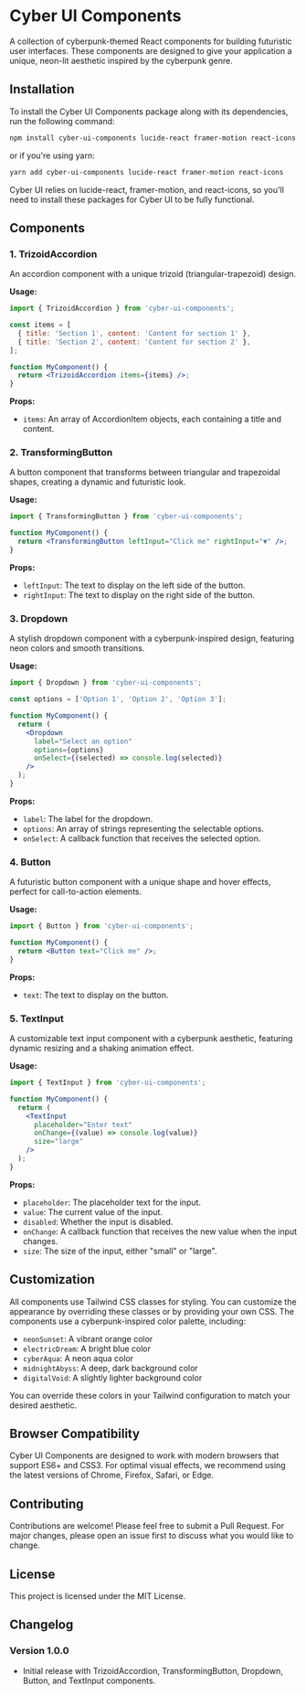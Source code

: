 # Cyber UI Components

A collection of cyberpunk-themed React components for building futuristic user interfaces. These components are designed to give your application a unique, neon-lit aesthetic inspired by the cyberpunk genre.

## Installation

To install the Cyber UI Components package along with its dependencies, run the following command:

```bash
npm install cyber-ui-components lucide-react framer-motion react-icons
```

or if you're using yarn:

```bash
yarn add cyber-ui-components lucide-react framer-motion react-icons
```

Cyber UI relies on lucide-react, framer-motion, and react-icons, so you'll need to install these packages for Cyber UI to be fully functional.

## Components

### 1. TrizoidAccordion

An accordion component with a unique trizoid (triangular-trapezoid) design.

**Usage:**
```jsx
import { TrizoidAccordion } from 'cyber-ui-components';

const items = [
  { title: 'Section 1', content: 'Content for section 1' },
  { title: 'Section 2', content: 'Content for section 2' },
];

function MyComponent() {
  return <TrizoidAccordion items={items} />;
}
```

**Props:**
- `items`: An array of AccordionItem objects, each containing a title and content.

### 2. TransformingButton

A button component that transforms between triangular and trapezoidal shapes, creating a dynamic and futuristic look.

**Usage:**
```jsx
import { TransformingButton } from 'cyber-ui-components';

function MyComponent() {
  return <TransformingButton leftInput="Click me" rightInput="▼" />;
}
```

**Props:**
- `leftInput`: The text to display on the left side of the button.
- `rightInput`: The text to display on the right side of the button.

### 3. Dropdown

A stylish dropdown component with a cyberpunk-inspired design, featuring neon colors and smooth transitions.

**Usage:**
```jsx
import { Dropdown } from 'cyber-ui-components';

const options = ['Option 1', 'Option 2', 'Option 3'];

function MyComponent() {
  return (
    <Dropdown
      label="Select an option"
      options={options}
      onSelect={(selected) => console.log(selected)}
    />
  );
}
```

**Props:**
- `label`: The label for the dropdown.
- `options`: An array of strings representing the selectable options.
- `onSelect`: A callback function that receives the selected option.

### 4. Button

A futuristic button component with a unique shape and hover effects, perfect for call-to-action elements.

**Usage:**
```jsx
import { Button } from 'cyber-ui-components';

function MyComponent() {
  return <Button text="Click me" />;
}
```

**Props:**
- `text`: The text to display on the button.

### 5. TextInput

A customizable text input component with a cyberpunk aesthetic, featuring dynamic resizing and a shaking animation effect.

**Usage:**
```jsx
import { TextInput } from 'cyber-ui-components';

function MyComponent() {
  return (
    <TextInput
      placeholder="Enter text"
      onChange={(value) => console.log(value)}
      size="large"
    />
  );
}
```

**Props:**
- `placeholder`: The placeholder text for the input.
- `value`: The current value of the input.
- `disabled`: Whether the input is disabled.
- `onChange`: A callback function that receives the new value when the input changes.
- `size`: The size of the input, either "small" or "large".

## Customization

All components use Tailwind CSS classes for styling. You can customize the appearance by overriding these classes or by providing your own CSS. The components use a cyberpunk-inspired color palette, including:

- `neonSunset`: A vibrant orange color
- `electricDream`: A bright blue color
- `cyberAqua`: A neon aqua color
- `midnightAbyss`: A deep, dark background color
- `digitalVoid`: A slightly lighter background color

You can override these colors in your Tailwind configuration to match your desired aesthetic.

## Browser Compatibility

Cyber UI Components are designed to work with modern browsers that support ES6+ and CSS3. For optimal visual effects, we recommend using the latest versions of Chrome, Firefox, Safari, or Edge.

## Contributing

Contributions are welcome! Please feel free to submit a Pull Request. For major changes, please open an issue first to discuss what you would like to change.

## License

This project is licensed under the MIT License.

## Changelog

### Version 1.0.0
- Initial release with TrizoidAccordion, TransformingButton, Dropdown, Button, and TextInput components.